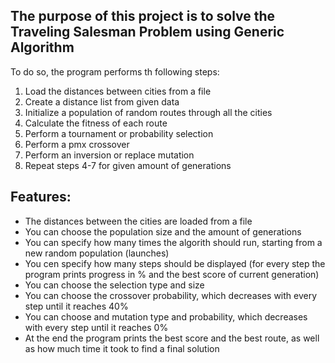 ## The purpose of this project is to solve the Traveling Salesman Problem using Generic Algorithm

To do so, the program performs th following steps:
1. Load the distances between cities from a file
2. Create a distance list from given data
3. Initialize a population of random routes through all the cities
4. Calculate the fitness of each route
5. Perform a tournament or probability selection 
6. Perform a pmx crossover 
7. Perform an inversion or replace mutation
8. Repeat steps 4-7 for given amount of generations

## Features:
- The distances between the cities are loaded from a file
- You can choose the population size and the amount of generations
- You can specify how many times the algorith should run, starting from a new random population (launches)
- You cen specify how many steps should be displayed
  (for every step the program prints progress in % and the best score of current generation)
- You can choose the selection type and size
- You can choose the crossover probability, which decreases with every step until it reaches 40%
- You can choose and mutation type and probability, which decreases with every step until it reaches 0%
- At the end the program prints the best score and the best route, as well as how much time it took to find a final solution
